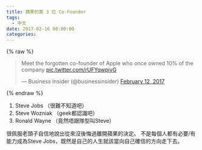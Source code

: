 ```yaml
---
title: 蘋果的第 3 位 Co-Founder
tags:
  - 中文
date: 2017-02-16 00:00:00
categories:
---
```



{% raw %}
<blockquote class="twitter-tweet" data-lang="en"><p lang="en" dir="ltr">Meet the forgotten co-founder of Apple who once owned 10% of the company <a href="https://t.co/rUFYqwpivG">pic.twitter.com/rUFYqwpivG</a></p>&mdash; Business Insider (@businessinsider) <a href="https://twitter.com/businessinsider/status/830772707583090689">February 12, 2017</a></blockquote> <script async src="//platform.twitter.com/widgets.js" charset="utf-8"></script>
{% endraw %}

1. Steve Jobs （很難不知道吧）
1. Steve Wozniak （geek都認識吧）
1. Ronald Wayne （竟然唔跟隊型叫Steve）

很佩服老頭子自信地說出從來沒後悔過離開蘋果的決定。
不是每個人都有必要/有能力成為Steve Jobs，既然是自己的人生就該當向自己確信的方向走下去。

[1]: https://twitter.com/businessinsider/status/830772707583090689

<!-- 情況尤如偉大航道都過了一半，頂上戰爭已列入歷史，艾斯不幸戰死，突然同你講原來路飛仲有個兄弟叫薩波。不過呢位薩波似乎對劇情發展沒有什麼影響。 -->
